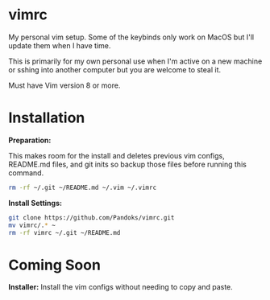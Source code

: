 # vimrc

My personal vim setup.
Some of the keybinds only work on MacOS but I'll update them when I have time.

This is primarily for my own personal use when I'm active on a new machine or sshing into another computer but you are welcome to steal it.

Must have Vim version 8 or more.

# Installation
**Preparation:**

This makes room for the install and deletes previous vim configs, README.md files, and git inits so backup those files before running this command.
```sh
rm -rf ~/.git ~/README.md ~/.vim ~/.vimrc
```

**Install Settings:**
```sh
git clone https://github.com/Pandoks/vimrc.git
mv vimrc/.* ~
rm -rf vimrc ~/.git ~/README.md
```

# Coming Soon
**Installer:**
Install the vim configs without needing to copy and paste.
